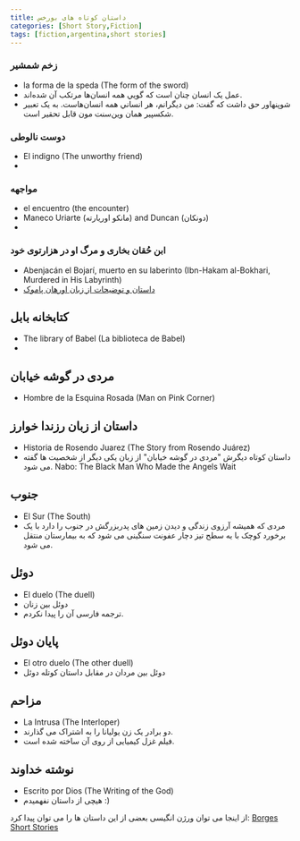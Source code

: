 ```yaml
---
title: داستان کوتاه های بورخس
categories: [Short Story,Fiction]
tags: [fiction,argentina,short stories]
---
```


<style type="text/css"> 
@font-face { font-family: 'Roya'; src: url('../../roya.ttf'); } 
.px-1 {
    font-family: Roya; direction: rtl;
}
.px-1 p {
    font-size:1.5em;
}
/* p { font-family: Roya; direction: rtl; font-size:1.5rem; }  */
/* ul {direction:rtl;font-family: Roya;font-size:1.5rem} */
/* h2 {direction:rtl;font-family: Roya;font-size:2.5rem} */
/* h3 {direction:rtl;font-family: Roya;font-size:2.0rem} */
</style> 

<!-- ## داستان های کوتاه بورخس -->

### زخم شمشیر
- la forma de la speda (The form of the sword)
-  عمل يک انسان چنان است که گويي همه انسان‌ها مرتکب آن شده‌اند.
- شوپنهاور حق داشت که گفت: من ديگرانم، هر انساني همه انسان‌هاست. به يک تعبير شکسپير همان وين‌سنت مون قابل تحقير است.


### دوست نالوطی
- El indigno (The unworthy friend)
- 


### مواجهه
- el encuentro (the encounter)
- Maneco Uriarte (مانکو اوریارته) and Duncan (دونکان)
- 

### ابن حُقان بخاری و مرگ او در هزارتوی خود
- Abenjacán el Bojarí, muerto en su laberinto (Ibn-Hakam al-Bokhari, Murdered in His Labyrinth)
- [داستان و توضیحات از زبان اورهان پاموک](https://www.newyorker.com/podcast/fiction/orhan-pamuk-reads-jorge-luis-borges)


## کتابخانه بابل
- The library of Babel (La biblioteca de Babel)
- 
## مردی در گوشه خیابان
- Hombre de la Esquina Rosada (Man on Pink Corner)

## داستان از زبان رزندا خوارز 
- Historia de Rosendo Juarez (The Story from Rosendo Juárez)
- داستان کوتاه دیگرش "مردی در گوشه خیابان" از زبان یکی دیگر از شخصیت ها گفته می شود.
Nabo: The Black Man
Who Made the Angels Wait

## جنوب
- El Sur (The South)
- مردی که همیشه آرزوی زندگی و دیدن زمین های پدربزرگش در جنوب را دارد با یک برخورد کوچک با یه سطح تیز دچار عفونت سنگینی می شود که به بیمارستان منتقل می شود. 

## دوئل
- El duelo (The duell)
- دوئل بین زنان
- ترجمه فارسی آن را پیدا نکردم.

## پایان دوئل
- El otro duelo (The other duell)
- دوئل بین مردان در مقابل داستان کوتله دوئل

## مزاحم
- La Intrusa (The Interloper)
- دو برادر یک زن یولیانا را به اشتراک می گذارند.
- فیلم غزل کیمیایی از روی آن ساخته شده است.



## نوشته خداوند
- Escrito por Dios (The Writing of the God)
- هیچی از داستان نفهمیدم :)



از اینجا می توان ورژن انگیسی بعضی از این داستان ها را می توان پیدا کرد:
[Borges Short Stories](https://posthegemony.wordpress.com/wp-content/uploads/2013/02/borges_collected-fictions.pdf)